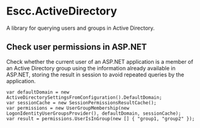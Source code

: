 # Escc.ActiveDirectory

A library for querying users and groups in Active Directory.

## Check user permissions in ASP.NET

Check whether the current user of an ASP.NET application is a member of an Active Directory group using the information already available in ASP.NET, storing the result in session to avoid repeated queries by the application.

	var defaultDomain = new ActiveDirectorySettingsFromConfiguration().DefaultDomain;
	var sessionCache = new SessionPermissionsResultCache();
	var permissions = new UserGroupMembership(new LogonIdentityUserGroupsProvider(), defaultDomain, sessionCache);
	var result = permissions.UserIsInGroup(new [] { "group1, "group2" });